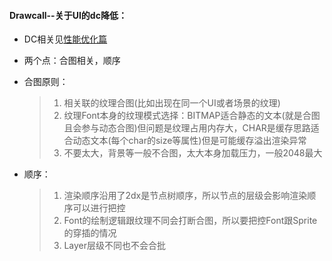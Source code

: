 #### Drawcall--关于UI的dc降低：
- DC相关见[性能优化篇](../../job_revision/性能优化.md)
- 两个点：合图相关，顺序
- 合图原则：
  > 1. 相关联的纹理合图(比如出现在同一个UI或者场景的纹理)
  > 2. 纹理Font本身的纹理模式选择：BITMAP适合静态的文本(就是合图且会参与动态合图)但问题是纹理占用内存大，CHAR是缓存思路适合动态文本(每个char的size等属性)但是可能缓存溢出渲染异常
  > 3. 不要太大，背景等一般不合图，太大本身加载压力，一般2048最大 
  
- 顺序：
  > 1. 渲染顺序沿用了2dx是节点树顺序，所以节点的层级会影响渲染顺序可以进行把控
  > 2. Font的绘制逻辑跟纹理不同会打断合图，所以要把控Font跟Sprite的穿插的情况
  > 3. Layer层级不同也不会合批
